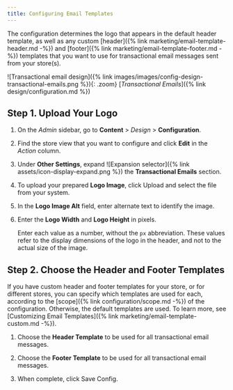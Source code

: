 ```yaml
---
title: Configuring Email Templates
---
```


The configuration determines the logo that appears in the default header template, as well as any custom [header]({% link marketing/email-template-header.md -%}) and [footer]({% link marketing/email-template-footer.md -%}) templates that you want to use for transactional email messages sent from your store(s).

![Transactional email design]({% link images/images/config-design-transactional-emails.png %}){: .zoom}
[_Transactional Emails_]({% link design/configuration.md %})

## Step 1. Upload Your Logo

1. On the _Admin_ sidebar, go to **Content** > _Design_ > **Configuration**.

1. Find the store view that you want to configure and click **Edit** in the _Action_ column.

1. Under **Other Settings**, expand ![Expansion selector]({% link assets/icon-display-expand.png %}) the **Transactional Emails** section.

1. To upload your prepared **Logo Image**, click <span class="btn">Upload</span> and select the file from your system.

1. In the **Logo Image Alt** field, enter alternate text to identify the image.

1. Enter the **Logo Width** and **Logo Height** in pixels.

    Enter each value as a number, without the `px` abbreviation. These values refer to the display dimensions of the logo in the header, and not to the actual size of the image.

## Step 2. Choose the Header and Footer Templates

If you have custom header and footer templates for your store, or for different stores, you can specify which templates are used for each, according to the [scope]({% link configuration/scope.md -%}) of the configuration. Otherwise, the default templates are used. To learn more, see [Customizing Email Templates]({% link marketing/email-template-custom.md -%}).

1. Choose the **Header Template** to be used for all transactional email messages.

1. Choose the **Footer Template** to be used for all transactional email messages.

1. When complete, click <span class="btn">Save Config</span>.

